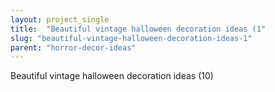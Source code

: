 ```yaml
---
layout: project_single
title:  "Beautiful vintage halloween decoration ideas (1"
slug: "beautiful-vintage-halloween-decoration-ideas-1"
parent: "horror-decor-ideas"
---
```

Beautiful vintage halloween decoration ideas (10)